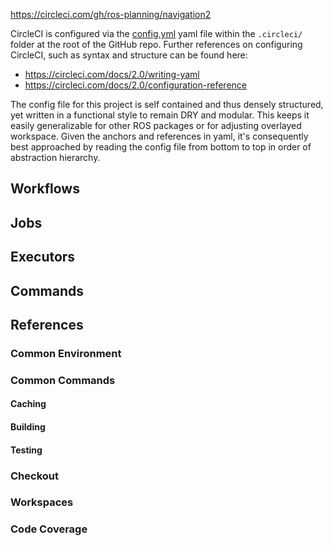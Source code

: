 https://circleci.com/gh/ros-planning/navigation2

CircleCI is configured via the [config.yml](/.circleci/config.yml) yaml file within the `.circleci/` folder at the root of the GitHub repo. Further references on configuring CircleCI, such as syntax and structure can be found here:

* https://circleci.com/docs/2.0/writing-yaml
* https://circleci.com/docs/2.0/configuration-reference

The config file for this project is self contained and thus densely structured, yet written in a functional style to remain DRY and modular. This keeps it easily generalizable for other ROS packages or for adjusting overlayed workspace. Given the anchors and references in yaml, it's consequently best approached by reading the config file from bottom to top in order of abstraction hierarchy.

## Workflows

## Jobs

## Executors

## Commands

## References

### Common Environment

### Common Commands

#### Caching

#### Building

#### Testing

### Checkout

### Workspaces

### Code Coverage
